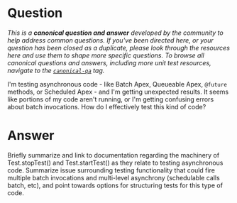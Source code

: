 # Question

*This is a **canonical question and answer** developed by the community to help address common questions. If you've been directed here, or your question has been closed as a duplicate, please look through the resources here and use them to shape more specific questions. To browse all canonical questions and answers, including more unit test resources, navigate to the [`canonical-qa`](https://salesforce.stackexchange.com/questions/tagged/canonical-qa) tag.*

I'm testing asynchronous code - like Batch Apex, Queueable Apex, `@future` methods, or Scheduled Apex - and I'm getting unexpected results. It seems like portions of my code aren't running, or I'm getting confusing errors about batch invocations. How do I effectively test this kind of code?

# Answer

Briefly summarize and link to documentation regarding the machinery of Test.stopTest() and Test.startTest() as they relate to testing asynchronous code. Summarize issue surrounding testing functionality that could fire multiple batch invocations and multi-level asynchrony (schedulable calls batch, etc), and point towards options for structuring tests for this type of code.

